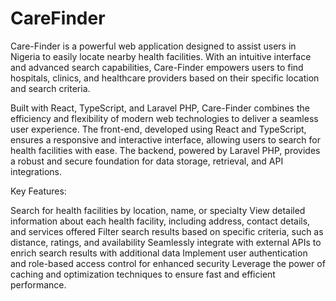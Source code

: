 # CareFinder
Care-Finder is a powerful web application designed to assist users in Nigeria to easily locate nearby health facilities. With an intuitive interface and advanced search capabilities, Care-Finder empowers users to find hospitals, clinics, and healthcare providers based on their specific location and search criteria.

Built with React, TypeScript, and Laravel PHP, Care-Finder combines the efficiency and flexibility of modern web technologies to deliver a seamless user experience. The front-end, developed using React and TypeScript, ensures a responsive and interactive interface, allowing users to search for health facilities with ease. The backend, powered by Laravel PHP, provides a robust and secure foundation for data storage, retrieval, and API integrations.

Key Features:

Search for health facilities by location, name, or specialty
View detailed information about each health facility, including address, contact details, and services offered
Filter search results based on specific criteria, such as distance, ratings, and availability
Seamlessly integrate with external APIs to enrich search results with additional data
Implement user authentication and role-based access control for enhanced security
Leverage the power of caching and optimization techniques to ensure fast and efficient performance.
